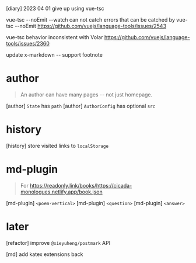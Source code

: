 [diary] 2023 04 01 give up using vue-tsc

vue-tsc --noEmit --watch can not catch errors that can be catched by vue-tsc --noEmit
https://github.com/vuejs/language-tools/issues/2543

vue-tsc behavior inconsistent with Volar
https://github.com/vuejs/language-tools/issues/2360

update x-markdown -- support footnote

# author

> An author can have many pages -- not just homepage.

[author] `State` has `path`
[author] `AuthorConfig` has optional `src`

# history

[history] store visited links to `localStorage`

# md-plugin

> For https://readonly.link/books/https://cicada-monologues.netlify.app/book.json

[md-plugin] `<poem-vertical>`
[md-plugin] `<question>`
[md-plugin] `<answer>`

# later

[refactor] improve `@xieyuheng/postmark` API

[md] add katex extensions back
